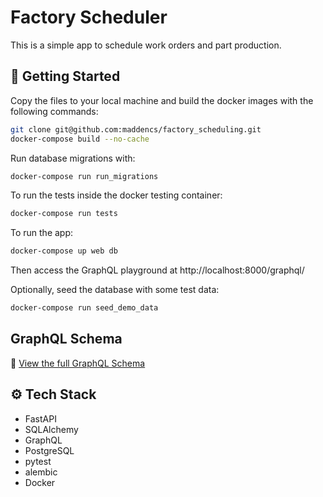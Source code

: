 # Factory Scheduler
This is a simple app to schedule work orders and part production.


## 🚀 Getting Started
Copy the files to your local machine and build the docker images with the following commands:
```bash
git clone git@github.com:maddencs/factory_scheduling.git
docker-compose build --no-cache
```

Run database migrations with:
```bash
docker-compose run run_migrations
````

To run the tests inside the docker testing container:

```bash
docker-compose run tests
```

To run the app:
```bash
docker-compose up web db
```
Then access the GraphQL playground at http://localhost:8000/graphql/

Optionally, seed the database with some test data:
```bash
docker-compose run seed_demo_data
```

## GraphQL Schema
📄 [View the full GraphQL Schema](./schema.graphql)


## ⚙️ Tech Stack
- FastAPI
- SQLAlchemy
- GraphQL
- PostgreSQL
- pytest
- alembic
- Docker